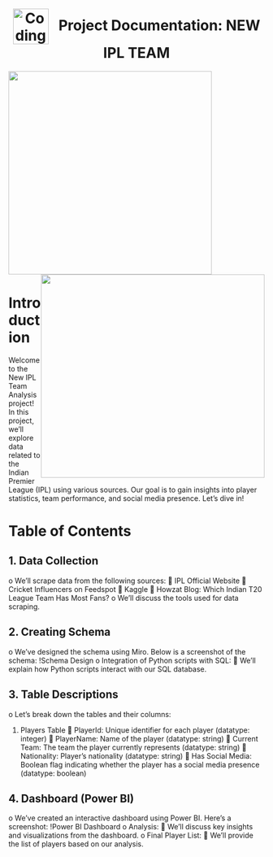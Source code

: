 <h1 align="center"><b><img align="center" alt="Coding" width="70" src="https://github.com/BIB-HACKER/Cricket-Fever---Born-of-New-IPL-Team/blob/main/Logo.png">&nbsp;&nbsp;&nbsp;Project Documentation:  NEW IPL TEAM  </b></h1>     

<p float="left">
  <img src="https://github.com/BIB-HACKER/Cricket-Fever---Born-of-New-IPL-Team/blob/main/InShot_20240511_171603299.jpg" width="400" &nbsp;&nbsp;&nbsp;&nbsp;/>
  <img src="https://github.com/BIB-HACKER/Cricket-Fever---Born-of-New-IPL-Team/blob/main/preview-01.jpeg.jpg" width="440" height="400" style="float:right"/>
</p>


# Introduction
Welcome to the New IPL Team Analysis project! In this project, we’ll explore data related to the Indian Premier League (IPL) using various sources. Our goal is to gain insights into player statistics, team performance, and social media presence. Let’s dive in!

# Table of Contents
##    1.	Data Collection
o	We’ll scrape data from the following sources:
	IPL Official Website
	Cricket Influencers on Feedspot
	Kaggle
	Howzat Blog: Which Indian T20 League Team Has Most Fans?
o	We’ll discuss the tools used for data scraping.
## 2.	Creating Schema
o	We’ve designed the schema using Miro. Below is a screenshot of the schema: !Schema Design
o	Integration of Python scripts with SQL:
	We’ll explain how Python scripts interact with our SQL database.
## 3.	Table Descriptions
o	Let’s break down the tables and their columns:
1.	Players Table
	PlayerId: Unique identifier for each player (datatype: integer)
	PlayerName: Name of the player (datatype: string)
	Current Team: The team the player currently represents (datatype: string)
	Nationality: Player’s nationality (datatype: string)
	Has Social Media: Boolean flag indicating whether the player has a social media presence (datatype: boolean)
## 4.	Dashboard (Power BI)
o	We’ve created an interactive dashboard using Power BI. Here’s a screenshot: !Power BI Dashboard
o	Analysis:
	We’ll discuss key insights and visualizations from the dashboard.
o	Final Player List:
	We’ll provide the list of players based on our analysis.

